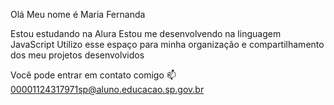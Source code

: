 Olá
Meu nome é Maria Fernanda

Estou estudando na Alura
Estou me desenvolvendo na linguagem JavaScript
Utilizo esse espaço para minha organização e compartilhamento dos meu projetos desenvolvidos

Você pode entrar em contato comigo 📫
00001124317971sp@aluno.educacao.sp.gov.br
